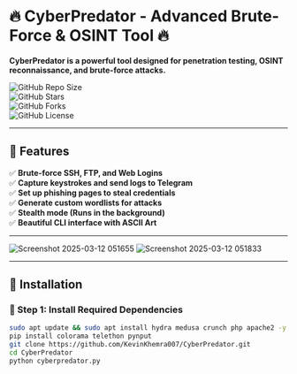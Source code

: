 # 🔥 CyberPredator - Advanced Brute-Force & OSINT Tool 🔥  

**CyberPredator is a powerful tool designed for penetration testing, OSINT reconnaissance, and brute-force attacks.**  

![GitHub Repo Size](https://img.shields.io/github/repo-size/KevinKhemra007/CyberPredator)  
![GitHub Stars](https://img.shields.io/github/stars/KevinKhemra007/CyberPredator?style=social)  
![GitHub Forks](https://img.shields.io/github/forks/KevinKhemra007/CyberPredator?style=social)  
![GitHub License](https://img.shields.io/github/license/KevinKhemra007/CyberPredator)  

---

## 📌 Features  
✅ **Brute-force SSH, FTP, and Web Logins**  
✅ **Capture keystrokes and send logs to Telegram**  
✅ **Set up phishing pages to steal credentials**  
✅ **Generate custom wordlists for attacks**  
✅ **Stealth mode (Runs in the background)**  
✅ **Beautiful CLI interface with ASCII Art**  

---
![Screenshot 2025-03-12 051655](https://github.com/user-attachments/assets/7084bd8e-bd49-452b-bbd2-4440b40fe77d)
![Screenshot 2025-03-12 051833](https://github.com/user-attachments/assets/285a1a38-3edb-4c6b-aa6c-a4be2c5b6574)


---
## 🔧 Installation  

### **🔹 Step 1: Install Required Dependencies**  
```bash
sudo apt update && sudo apt install hydra medusa crunch php apache2 -y
pip install colorama telethon pynput
git clone https://github.com/KevinKhemra007/CyberPredator.git
cd CyberPredator
python cyberpredator.py
